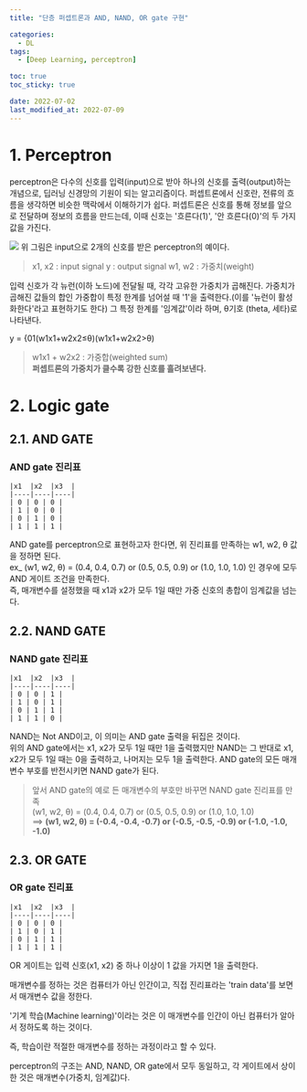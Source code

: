 ```yaml
---
title: "단층 퍼셉트론과 AND, NAND, OR gate 구현"

categories:
  - DL
tags:
  - [Deep Learning, perceptron]

toc: true
toc_sticky: true

date: 2022-07-02
last_modified_at: 2022-07-09
---
```


# 1. Perceptron

perceptron은 다수의 신호를 입력(input)으로 받아 하나의 신호를 출력(output)하는 개념으로, 딥러닝 신경망의 기원이 되는 알고리즘이다.
퍼셉트론에서 신호란, 전류의 흐름을 생각하면 비슷한 맥락에서 이해하기가 쉽다.
퍼셉트론은 신호를 통해 정보를 앞으로 전달하며 정보의 흐름을 만드는데, 이때 신호는 '흐른다(1)', '안 흐른다(0)'의 두 가지 값을 가진다.

![](https://velog.velcdn.com/images%2Fcitizenyves%2Fpost%2F7b37e829-489e-47bc-ac92-03def184932f%2Fimage.png)
위 그림은 input으로 2개의 신호를 받은 perceptron의 예이다.

> x1​, x2 ​: input signal
> y : output signal
> w1​, w2​ : 가중치(weight)

입력 신호가 각 뉴런(이하 노드)에 전달될 때, 각각 고유한 가중치가 곱해진다.
가중치가 곱해진 값들의 합인 가중합이 특정 한계를 넘어설 때 '1'을 출력한다.(이를 '뉴런이 활성화한다'라고 표현하기도 한다)
그 특정 한계를 '임계값'이라 하며, θ기호 (theta, 세타)로 나타낸다.

y = {01​(w1​x1​+w2​x2​≤θ)(w1​x1​+w2​x2​>θ)​

> w1​x1​ + w2​x2​ : 가중합(weighted sum)  
> **퍼셉트론의 가중치가 클수록 강한 신호를 흘려보낸다.**

# 2. Logic gate

## 2.1. AND GATE

### AND gate 진리표

```
|x1  |x2  |x3  |
|----|----|----|
| 0 | 0 | 0 |
| 1 | 0 | 0 |
| 0 | 1 | 0 |
| 1 | 1 | 1 |
```

AND gate를 perceptron으로 표현하고자 한다면, 위 진리표를 만족하는 w1​, w2​, θ 값을 정하면 된다.  
ex\_ (w1​, w2​, θ) = (0.4, 0.4, 0.7) or (0.5, 0.5, 0.9) or (1.0, 1.0, 1.0) 인 경우에 모두 AND 게이트 조건을 만족한다.  
즉, 매개변수를 설정했을 때 x1​과 x2​가 모두 1일 때만 가중 신호의 총합이 임계값을 넘는다.

## 2.2. NAND GATE

### NAND gate 진리표

```
|x1  |x2  |x3  |
|----|----|----|
| 0 | 0 | 1 |
| 1 | 0 | 1 |
| 0 | 1 | 1 |
| 1 | 1 | 0 |
```

NAND는 Not AND이고, 이 의미는 AND gate 출력을 뒤집은 것이다.  
위의 AND gate에서는 x1​, x2​가 모두 1일 때만 1을 출력했지만 NAND는 그 반대로 x1​, x2​가 모두 1일 때는 0을 출력하고, 나머지는 모두 1을 출력한다.
AND gate의 모든 매개변수 부호를 반전시키면 NAND gate가 된다.

> 앞서 AND gate의 예로 든 매개변수의 부호만 바꾸면 NAND gate 진리표를 만족  
> (w1​, w2​, θ) = (0.4, 0.4, 0.7) or (0.5, 0.5, 0.9) or (1.0, 1.0, 1.0)  
> ==> **(w1​, w2​, θ) = (-0.4, -0.4, -0.7) or (-0.5, -0.5, -0.9) or (-1.0, -1.0, -1.0)**

## 2.3. OR GATE

### OR gate 진리표

```
|x1  |x2  |x3  |
|----|----|----|
| 0 | 0 | 0 |
| 1 | 0 | 1 |
| 0 | 1 | 1 |
| 1 | 1 | 1 |
```

OR 게이트는 입력 신호(x1​, x2​) 중 하나 이상이 1 값을 가지면 1을 출력한다.

매개변수를 정하는 것은 컴퓨터가 아닌 인간이고, 직접 진리표라는 'train data'를 보면서 매개변수 값을 정한다.

'기계 학습(Machine learning)'이라는 것은 이 매개변수를 인간이 아닌 컴퓨터가 알아서 정하도록 하는 것이다.

즉, 학습이란 적절한 매개변수를 정하는 과정이라고 할 수 있다.

perceptron의 구조는 AND, NAND, OR gate에서 모두 동일하고, 각 게이트에서 상이한 것은 매개변수(가중치, 임계값)다.
